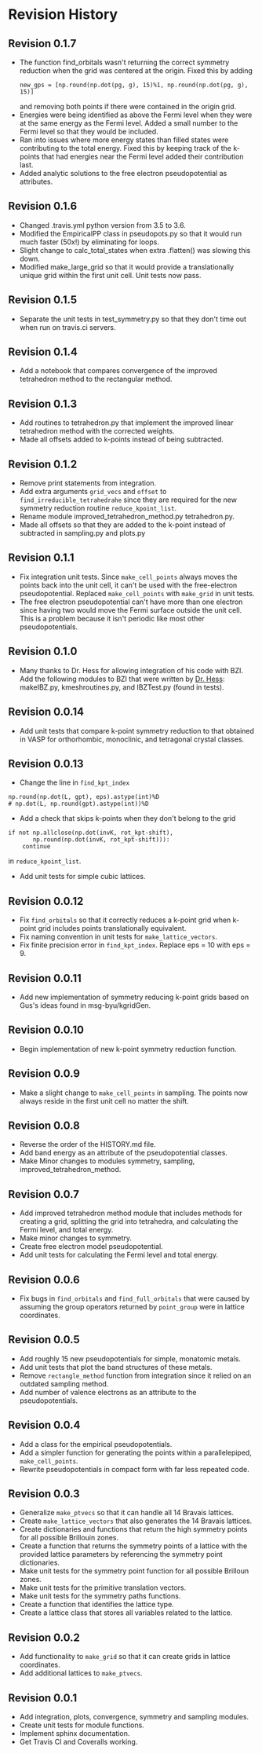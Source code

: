# Revision History

## Revision 0.1.7
- The function find_orbitals wasn't returning the correct symmetry reduction
  when the grid was centered at the origin. Fixed this by adding
  ```
  new_gps = [np.round(np.dot(pg, g), 15)%1, np.round(np.dot(pg, g), 15)]

  ```
  and removing both points if there were contained in the origin grid.
- Energies were being identified as above the Fermi level when they were
  at the same energy as the Fermi level. Added a small number to the Fermi
  level so that they would be included.
- Ran into issues where more energy states than filled states were contributing
  to the total energy. Fixed this by keeping track of the k-points that had
  energies near the Fermi level added their contribution last.
- Added analytic solutions to the free electron pseudopotential as attributes.

## Revision 0.1.6
- Changed .travis.yml python version from 3.5 to 3.6.
- Modified the EmpiricalPP class in pseudopots.py so that it would run much
  faster (50x!) by eliminating for loops.
- Slight change to calc_total_states when extra .flatten() was slowing this
  down.
- Modified make_large_grid so that it would provide a translationally unique
  grid within the first unit cell. Unit tests now pass.

## Revision 0.1.5
- Separate the unit tests in test_symmetry.py so that they don't time out when
  run on travis.ci servers.

## Revision 0.1.4
- Add a notebook that compares convergence of the improved tetrahedron method
  to the rectangular method.

## Revision 0.1.3
- Add routines to tetrahedron.py that implement the improved linear
  tetrahedron method with the corrected weights.
- Made all offsets added to k-points instead of being subtracted.

## Revision 0.1.2
- Remove print statements from integration.
- Add extra arguments `grid_vecs` and `offset` to `find_irreducible_tetrahedrahe`
  since they are required for the new symmetry reduction routine
  `reduce_kpoint_list`.
- Rename module improved_tetrahedron_method.py tetrahedron.py.
- Made all offsets so that they are added to the k-point instead of subtracted
  in sampling.py and plots.py

## Revision 0.1.1
- Fix integration unit tests. Since `make_cell_points` always moves the points
  back into the unit cell, it can't be used with the free-electron
  pseudopotential. Replaced `make_cell_points` with `make_grid` in unit tests.
- The free electron pseudopotential can't have more than one electron since
  having two would move the Fermi surface outside the unit cell. This is a
  problem because it isn't periodic like most other pseudopotentials.

## Revision 0.1.0
- Many thanks to Dr. Hess for allowing integration of his code with BZI.
  Add the following modules to BZI that were written by
  [Dr. Hess](https://www.physics.byu.edu/department/directory/hess):
  makeIBZ.py, kmeshroutines.py, and IBZTest.py (found in tests).

## Revision 0.0.14
- Add unit tests that compare k-point symmetry reduction to that obtained in
  VASP for orthorhombic, monoclinic, and tetragonal crystal classes.

## Revision 0.0.13
- Change the line in `find_kpt_index`
```
np.round(np.dot(L, gpt), eps).astype(int)%D
# np.dot(L, np.round(gpt).astype(int))%D
```
- Add a check that skips k-points when they don't belong to the grid
```
if not np.allclose(np.dot(invK, rot_kpt-shift),
       np.round(np.dot(invK, rot_kpt-shift))):
    continue
```
in `reduce_kpoint_list`.
- Add unit tests for simple cubic lattices.

## Revision 0.0.12
- Fix `find_orbitals` so that it correctly reduces a k-point grid when k-point
  grid includes points translationally equivalent.
- Fix naming convention in unit tests for `make_lattice_vectors`.
- Fix finite precision error in `find_kpt_index`. Replace eps = 10 with eps = 9.
  
## Revision 0.0.11
- Add new implementation of symmetry reducing k-point grids based on Gus's
  ideas found in msg-byu/kgridGen.
  
## Revision 0.0.10
- Begin implementation of new k-point symmetry reduction function. 

## Revision 0.0.9
- Make a slight change to `make_cell_points` in sampling. The points now always
  reside in the first unit cell no matter the shift.

## Revision 0.0.8
- Reverse the order of the HISTORY.md file.
- Add band energy as an attribute of the pseudopotential classes.
- Make Minor changes to modules symmetry, sampling, improved_tetrahedron_method.

## Revision 0.0.7
- Add improved tetrahedron method module that includes methods for creating
  a grid, splitting the grid into tetrahedra, and calculating the Fermi level,
  and total energy.
- Make minor changes to symmetry.
- Create free electron model pseudopotential.
- Add unit tests for calculating the Fermi level and total energy.

## Revision 0.0.6
- Fix bugs in `find_orbitals` and `find_full_orbitals` that were caused by
  assuming the group operators returned by `point_group` were in lattice
  coordinates.

## Revision 0.0.5
- Add roughly 15 new pseudopotentials for simple, monatomic metals.
- Add unit tests that plot the band structures of these metals.
- Remove `rectangle_method` function from integration since it relied on an
  outdated sampling method.
- Add number of valence electrons as an attribute to the pseudopotentials.

## Revision 0.0.4
- Add a class for the empirical pseudopotentials.
- Add a simpler function for generating the points within a parallelepiped,
  `make_cell_points`.
- Rewrite pseudopotentials in compact form with far less repeated code.

## Revision 0.0.3
- Generalize `make_ptvecs` so that it can handle all 14 Bravais lattices.
- Create `make_lattice_vectors` that also generates the 14 Bravais lattices.
- Create dictionaries and functions that return the high symmetry points for
  all possible Brillouin zones.
- Create a function that returns the symmetry points of a lattice with the
  provided lattice parameters by referencing the symmetry point dictionaries.
- Make unit tests for the symmetry point function for all possible Brilloun
  zones.
- Make unit tests for the primitive translation vectors.
- Make unit tests for the symmetry paths functions.
- Create a function that identifies the lattice type.
- Create a lattice class that stores all variables related to the lattice.

## Revision 0.0.2
- Add functionality to `make_grid` so that it can create grids in lattice
  coordinates.
- Add additional lattices to `make_ptvecs`.

## Revision 0.0.1
- Add integration, plots, convergence, symmetry and sampling modules.
- Create unit tests for module functions.
- Implement sphinx documentation.
- Get Travis CI and Coveralls working.